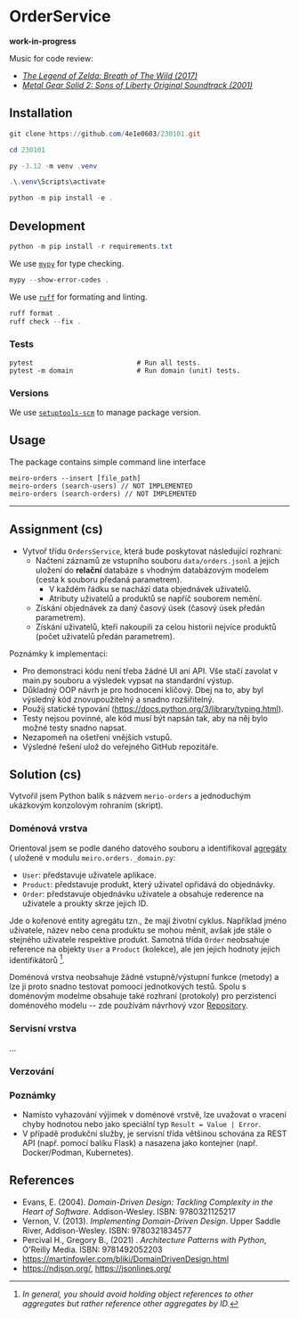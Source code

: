 # OrderService

**work-in-progress**

Music for code review:

- [*The Legend of Zelda: Breath of The Wild (2017)*](https://youtu.be/Hgd8aYjE0Bs?si=UeVbTcC4kLQvykVT)
- [*Metal Gear Solid 2: Sons of Liberty Original Soundtrack (2001)*](https://youtu.be/ZUd7myd0NK8?si=BM32dlPiFP9iO1-m)

## Installation

```powershell
git clone https://github.com/4e1e0603/230101.git
```

```powershell
cd 230101
```

```powershell
py -3.12 -m venv .venv
````

```powershell
.\.venv\Scripts\activate
```

```powershell
python -m pip install -e .
```

## Development

```powershell
python -m pip install -r requirements.txt
```

We use [`mypy`](https://mypy-lang.org/) for type checking.

```powershell
mypy --show-error-codes .
```

We use [`ruff`](https://docs.astral.sh/ruff/) for formating and linting.

```powershell
ruff format .
ruff check --fix .
```

### Tests

```shell
pytest                          # Run all tests.
pytest -m domain                # Run domain (unit) tests.
```

### Versions

We use [`setuptools-scm`](https://setuptools-scm.readthedocs.io/en/latest/) to manage package version.
  
## Usage

The package contains simple command line interface

```shell
meiro-orders --insert [file_path]
meiro-orders (search-users) // NOT IMPLEMENTED
meiro-orders (search-orders) // NOT IMPLEMENTED   
```

---

## Assignment (cs)

- Vytvoř třídu `OrdersService`, která bude poskytovat následující rozhraní:
  - Načtení záznamů ze vstupního souboru `data/orders.jsonl` a jejich uložení do **relační** databáze s vhodným databázovým modelem (cesta k souboru předaná parametrem).
    - V každém řádku se nachází data objednávek uživatelů.
    - Atributy uživatelů a produktů se napříč souborem nemění.
  - Získání objednávek za daný časový úsek (časový úsek předán parametrem).
  - Získání uživatelů, kteří nakoupili za celou historii nejvíce produktů (počet uživatelů předán parametrem).

Poznámky k implementaci:

- Pro demonstraci kódu není třeba žádné UI ani API. Vše stačí zavolat v main.py souboru a výsledek vypsat na standardní výstup.
- Důkladný OOP návrh je pro hodnocení klíčový. Dbej na to, aby byl výsledný kód znovupoužitelný a snadno rozšiřitelný.
- Použij statické typování (<https://docs.python.org/3/library/typing.html>).
- Testy nejsou povinné, ale kód musí být napsán tak, aby na něj bylo možné testy snadno napsat.
- Nezapomeň na ošetření vnějších vstupů.
- Výsledné řešení ulož do veřejného GitHub repozitáře.

## Solution (cs)

Vytvořil jsem Python balík s názvem `merio-orders` a jednoduchým ukázkovým konzolovým rohraním (skript).  

### Doménová vrstva

 Orientoval jsem se podle daného datového souboru a identifikoval [agregáty](https://martinfowler.com/bliki/DDD_Aggregate.html) ( uložené v modulu `meiro.orders._domain.py`:

- `User`: představuje uživatele aplikace.
- `Product`: představuje produkt, který uživatel opřidává do objednávky.
- `Order`:  představuje objednávku uživatele a obsahuje rederence na uživatele a proukty skrze jejich ID.

Jde o kořenové entity agregátu tzn., že mají životní cyklus. Například jméno uživatele, název nebo cena produktu se mohou měnit, avšak jde stále o stejného uživatele respektive produkt. Samotná třída `Order` neobsahuje reference na objekty `User` a `Product` (kolekce), ale jen jejich hodnoty jejich identifikátorů [^1].

Doménová vrstva neobsahuje žádné vstupně/výstupní funkce (metody) a lze ji proto snadno testovat pomoocí jednotkových testů. Spolu s doménovým modelme obsahuje také rozhraní (protokoly) pro perzistenci doménového modelu -- zde používám návrhový vzor [Repository](https://martinfowler.com/eaaCatalog/repository.html).

### Servisní vrstva

&hellip;

### Verzování

### Poznámky

- Namísto vyhazování výjimek v doménové vrstvě, lze uvažovat o vracení chyby hodnotou nebo jako speciální typ `Result = Value | Error`.
- V případě produkční služby, je servisní třída většinou schována za REST API (např. pomocí balíku Flask) a nasazena
jako kontejner (např. Docker/Podman, Kubernetes).

## References

- Evans, E. (2004). *Domain-Driven Design: Tackling Complexity in the Heart of Software*. Addison-Wesley. ISBN: 9780321125217
- Vernon, V. (2013). *Implementing Domain-Driven Design*. Upper Saddle River, Addison-Wesley. ISBN: 9780321834577
- Percival H., Gregory B., (2021) . *Architecture Patterns with Python*, O'Reilly Media. ISBN: 9781492052203
- <https://martinfowler.com/bliki/DomainDrivenDesign.html>
- <https://ndjson.org/>, <https://jsonlines.org/>

[^1]: *In general, you should avoid holding object references to other aggregates but rather reference other aggregates by ID.*
